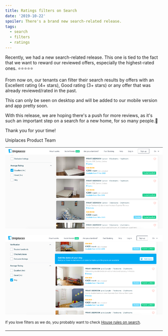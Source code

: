 ```yaml
---
title: Ratings filters on Search
date: '2019-10-22'
spoiler: There's a brand new search-related release.
tags:
  - search
  - filters
  - ratings
---
```


Recently, we had a new search-related release. This one is tied to the fact that we want to reward our reviewed offers, especially the highest-rated ones. ⭐️⭐️⭐️⭐️⭐️

From now on, our tenants can filter their search results by offers with an Excellent rating (4+ stars), Good rating (3+ stars) or any offer that was already reviewed/rated in the past.

This can only be seen on desktop and will be added to our mobile version and app pretty soon.

With this release, we are hoping there's a push for more reviews, as it's such an important step on a search for a new home, for so many people.🏡

Thank you for your time!

Uniplaces Product Team

![Excellent Rating](./ratings1.png)

![Any Rating](./ratings2.png)

<sup>If you love filters as we do, you probably want to check [House rules on search](/house-rules-on-search/).</sup> 

---
